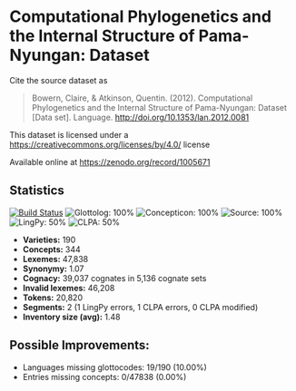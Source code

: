 # Computational Phylogenetics and the Internal Structure of Pama-Nyungan: Dataset

Cite the source dataset as

> Bowern, Claire, & Atkinson, Quentin. (2012). Computational Phylogenetics and the Internal Structure of Pama-Nyungan: Dataset [Data set]. Language. http://doi.org/10.1353/lan.2012.0081

This dataset is licensed under a https://creativecommons.org/licenses/by/4.0/ license

Available online at https://zenodo.org/record/1005671

## Statistics


[![Build Status](https://travis-ci.org/lexibank/bowernpny.svg?branch=master)](https://travis-ci.org/lexibank/bowernpny)
![Glottolog: 100%](https://img.shields.io/badge/Glottolog-100%25-brightgreen.svg "Glottolog: 100%")
![Concepticon: 100%](https://img.shields.io/badge/Concepticon-100%25-brightgreen.svg "Concepticon: 100%")
![Source: 100%](https://img.shields.io/badge/Source-100%25-brightgreen.svg "Source: 100%")
![LingPy: 50%](https://img.shields.io/badge/LingPy-50%25-red.svg "LingPy: 50%")
![CLPA: 50%](https://img.shields.io/badge/CLPA-50%25-red.svg "CLPA: 50%")

- **Varieties:** 190
- **Concepts:** 344
- **Lexemes:** 47,838
- **Synonymy:** 1.07
- **Cognacy:** 39,037 cognates in 5,136 cognate sets
- **Invalid lexemes:** 46,208
- **Tokens:** 20,820
- **Segments:** 2 (1 LingPy errors, 1 CLPA errors, 0 CLPA modified)
- **Inventory size (avg):** 1.48

## Possible Improvements:

- Languages missing glottocodes: 19/190 (10.00%)
- Entries missing concepts: 0/47838 (0.00%)

